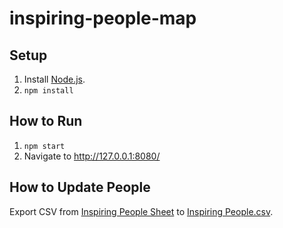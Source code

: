 # inspiring-people-map

## Setup

1. Install [Node.js](https://nodejs.org/en).
2. `npm install`

## How to Run

1. `npm start`
2. Navigate to http://127.0.0.1:8080/

## How to Update People

Export CSV from [Inspiring People Sheet](https://docs.google.com/spreadsheets/d/1frJqkzWLoXJqC5KvWkMwhtPGIos3qnzToCmJZXa5iP4/edit?gid=0#gid=0) to [Inspiring People.csv](<./Inspiring People.csv>).
